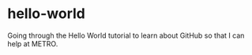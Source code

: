 # hello-world
Going through the Hello World tutorial to learn about GitHub so that I can help at METRO.
